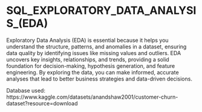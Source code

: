 # SQL_EXPLORATORY_DATA_ANALYSIS_(EDA)

<p>Exploratory Data Analysis (EDA) is essential because it helps you understand the structure, patterns, and anomalies in a dataset, ensuring data quality by identifying issues like missing values and outliers. EDA uncovers key insights, relationships, and trends, providing a solid foundation for decision-making, hypothesis generation, and feature engineering. By exploring the data, you can make informed, accurate analyses that lead to better business strategies and data-driven decisions.</p>

<p>Database used: https://www.kaggle.com/datasets/anandshaw2001/customer-churn-dataset?resource=download</p>
